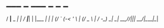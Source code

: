 #    ___         _       ___     _ _        _   
   / __|__ _ __| |_    / __|___| | |___ __| |_ 
  | (__/ _` (_-< ' \  | (__/ _ \ | / -_) _|  _|
   \___\__,_/__/_||_|  \___\___/_|_\___\__|\__|                                             
